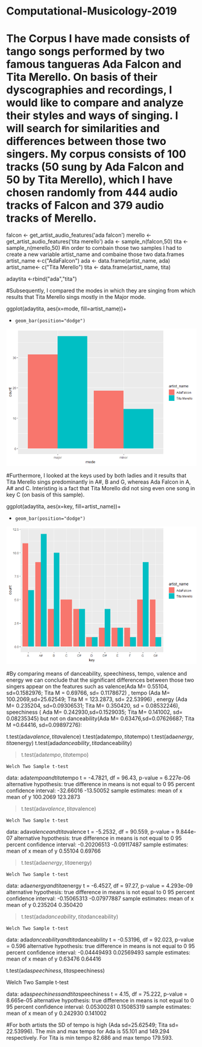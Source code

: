 # Computational-Musicology-2019
# The Corpus I have made consists of tango songs performed by two famous tangueras Ada Falcon and Tita Merello. On basis of their dyscographies and recordings, I would like to compare and analyze their styles and ways of singing. I will search for similarities and differences between those two singers. My corpus consists of 100 tracks (50 sung by Ada Falcon and 50 by Tita Merello), which I have chosen randomly from 444 audio tracks of Falcon and 379 audio tracks of Merello. 
falcon <- get_artist_audio_features('ada falcon')
merello <- get_artist_audio_features('tita merello')
ada <- sample_n(falcon,50)
tita <- sample_n(merello,50)
#in order to combain those two samples I had to create a new variable artist_name and combaine those two data.frames 
artist_name <-c("AdaFalcon")
ada <- data.frame(artist_name, ada)
artist_name<- c("Tita Merello")
tita <- data.frame(artist_name, tita)

adaytita <-rbind("ada","tita")

#Subsequently, I compared the modes in which they are singing from which results that Tita Merello sings mostly in the Major mode. 

ggplot(adaytita, aes(x=mode, fill=artist_name))+
+     geom_bar(position="dodge")
![modetitayada](modetitayada.png)

#Furthermore, I looked at the keys used by both ladies and it results that Tita Merello sings predominantly in A#, B and G, whereas Ada Falcon in A, A# and C. Interisting is a fact that Tita Morello did not sing even one song in key C (on basis of this sample). 

ggplot(adaytita, aes(x=key, fill=artist_name))+
+     geom_bar(position="dodge")
![keytitayada](keytitayada.png)

#By comparing means of danceability, speechiness, tempo, valence and energy we can conclude that the significant differences between those two singers appear on the features such as valence(Ada M= 0.55104, sd=0.1582976; Tita M = 0.69766, sd= 0.1178672) , tempo (Ada M= 100.2069,sd=25.62549; Tita M = 123.2873, sd= 22.53996) , energy (Ada M= 0.235204, sd=0.09306531; Tita M= 0.350420, sd = 0.08532246), speechiness ( Ada M= 0.242930,sd=0.1529035; Tita M= 0.141002, sd= 0.08235345) but not on danceability(Ada M= 0.63476,sd=0.07626687; Tita M =0.64416, sd=0.09897276): 

t.test(ada$valence,tita$valence)
t.test(ada$tempo,tita$tempo)
t.test(ada$energy,tita$energy)
t.test(ada$danceability,tita$danceability)
 
> t.test(ada$tempo,tita$tempo)

	Welch Two Sample t-test

data:  ada$tempo and tita$tempo
t = -4.7821, df = 96.43, p-value = 6.227e-06
alternative hypothesis: true difference in means is not equal to 0
95 percent confidence interval:
 -32.66016 -13.50052
sample estimates:
mean of x mean of y 
 100.2069  123.2873 

> t.test(ada$valence,tita$valence)

	Welch Two Sample t-test

data:  ada$valence and tita$valence
t = -5.2532, df = 90.559, p-value = 9.844e-07
alternative hypothesis: true difference in means is not equal to 0
95 percent confidence interval:
 -0.20206513 -0.09117487
sample estimates:
mean of x mean of y 
  0.55104   0.69766 


> t.test(ada$energy,tita$energy)

	Welch Two Sample t-test

data:  ada$energy and tita$energy
t = -6.4527, df = 97.27, p-value = 4.293e-09
alternative hypothesis: true difference in means is not equal to 0
95 percent confidence interval:
 -0.15065313 -0.07977887
sample estimates:
mean of x mean of y 
 0.235204  0.350420 

> t.test(ada$danceability,tita$danceability)

	Welch Two Sample t-test

data:  ada$danceability and tita$danceability
t = -0.53196, df = 92.023, p-value = 0.596
alternative hypothesis: true difference in means is not equal to 0
95 percent confidence interval:
 -0.04449493  0.02569493
sample estimates:
mean of x mean of y 
  0.63476   0.64416 
  
t.test(ada$speechiness, tita$speechiness)

  Welch Two Sample t-test

data:  ada$speechiness and tita$speechiness
t = 4.15, df = 75.222, p-value = 8.665e-05
alternative hypothesis: true difference in means is not equal to 0
95 percent confidence interval:
 0.05300281 0.15085319
sample estimates:
mean of x mean of y 
 0.242930  0.141002 


#For both artists the SD of tempo is high (Ada sd=25.62549; Tita sd= 22.53996). The min and max tempo for Ada is 55.101 and 149.294 respectively. For Tita is min tempo 82.686 and max tempo 179.593.   

 



